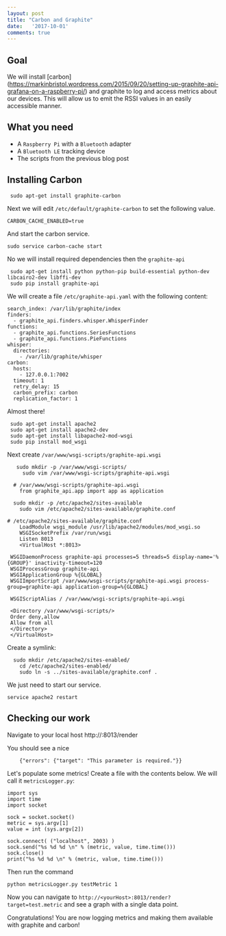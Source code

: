 ```yaml
---
layout: post
title: "Carbon and Graphite"
date:   '2017-10-01'
comments: true
---
```

## Goal
We will install [carbon] (https://markinbristol.wordpress.com/2015/09/20/setting-up-graphite-api-grafana-on-a-raspberry-pi/) and graphite to log and access metrics about our devices.  This will allow us to emit the RSSI values in an easily accessible manner.

## What you need
* A `Raspberry Pi` with a `Bluetooth` adapter 
* A `Bluetooth LE` tracking device
* The scripts from the previous blog post

## Installing Carbon

```
 sudo apt-get install graphite-carbon
```

Next we will edit `/etc/default/graphite-carbon` to set the following value.

```
CARBON_CACHE_ENABLED=true
```

And start the carbon service.

```
sudo service carbon-cache start
```

No we will install required dependencies then the `graphite-api`

```
 sudo apt-get install python python-pip build-essential python-dev libcairo2-dev libffi-dev
 sudo pip install graphite-api
```

We will create a file `/etc/graphite-api.yaml` with the following content:

```
search_index: /var/lib/graphite/index
finders:
  - graphite_api.finders.whisper.WhisperFinder
functions:
  - graphite_api.functions.SeriesFunctions
  - graphite_api.functions.PieFunctions
whisper:
  directories:
    - /var/lib/graphite/whisper
carbon:
  hosts:
    - 127.0.0.1:7002
  timeout: 1
  retry_delay: 15
  carbon_prefix: carbon
  replication_factor: 1
```

Almost there!

```
 sudo apt-get install apache2
 sudo apt-get install apache2-dev
 sudo apt-get install libapache2-mod-wsgi
 sudo pip install mod_wsgi

```

Next create `/var/www/wsgi-scripts/graphite-api.wsgi`

```
   sudo mkdir -p /var/www/wsgi-scripts/
	 sudo vim /var/www/wsgi-scripts/graphite-api.wsgi
```

```
  # /var/www/wsgi-scripts/graphite-api.wsgi
	from graphite_api.app import app as application
```

```
  sudo mkdir -p /etc/apache2/sites-available
	sudo vim /etc/apache2/sites-available/graphite.conf
```

```
# /etc/apache2/sites-available/graphite.conf
	LoadModule wsgi_module /usr/lib/apache2/modules/mod_wsgi.so
	WSGISocketPrefix /var/run/wsgi
	Listen 8013
	<VirtualHost *:8013>

 WSGIDaemonProcess graphite-api processes=5 threads=5 display-name='%{GROUP}' inactivity-timeout=120
 WSGIProcessGroup graphite-api
 WSGIApplicationGroup %{GLOBAL}
 WSGIImportScript /var/www/wsgi-scripts/graphite-api.wsgi process-group=graphite-api application-group=%{GLOBAL}

 WSGIScriptAlias / /var/www/wsgi-scripts/graphite-api.wsgi

 <Directory /var/www/wsgi-scripts/>
 Order deny,allow
 Allow from all
 </Directory>
 </VirtualHost>
```

Create a symlink:

```
  sudo mkdir /etc/apache2/sites-enabled/
	cd /etc/apache2/sites-enabled/
	sudo ln -s ../sites-available/graphite.conf .
```

We just need to start our service.

```
service apache2 restart
```

## Checking our work
Navigate to your local host http://<hostname>:8013/render

You should see a nice
```
	{"errors": {"target": "This parameter is required."}}
```

Let's populate some metrics!  Create a file with the contents below.  We will call it `metricsLogger.py`:

```
import sys
import time
import socket

sock = socket.socket()
metric = sys.argv[1]
value = int (sys.argv[2])

sock.connect( ("localhost", 2003) )
sock.send("%s %d %d \n" % (metric, value, time.time()))
sock.close()
print("%s %d %d \n" % (metric, value, time.time()))
```

Then run the command

```
python metricsLogger.py testMetric 1
```

Now you can navigate to `http://<yourHost>:8013/render?target=test.metric` and see a graph with a single data point.

Congratulations!  You are now logging metrics and making them available with graphite and carbon!


